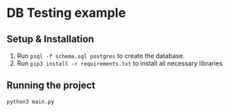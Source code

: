 # DB Testing example

## Setup & Installation

1. Run `psql -f schema.sql postgres` to create the database.
2. Run `pip3 install -r requirements.txt` to install all necessary libraries

## Running the project

`python3 main.py`
